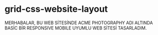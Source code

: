 # grid-css-website-layout
MERHABALAR,
BU WEB SİTESİNDE ACME PHOTOGRAPHY ADI ALTINDA BASİC BİR RESPONSIVE MOBILE UYUMLU WEB SİTESİ TASARLADIM.

